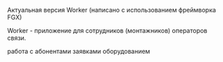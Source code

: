 Актуальная версия Worker (написано с использованием фреймворка FGX)

Worker - приложение для сотрудников (монтажников) операторов связи.

работа с абонентами
заявками
оборудованием